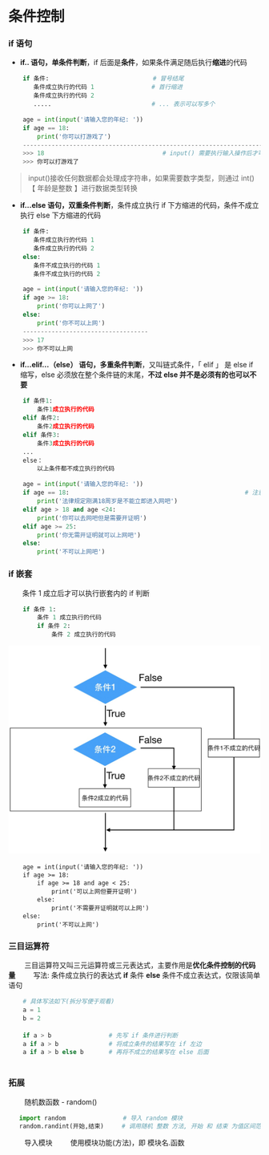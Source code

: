 # 条件控制
### if 语句
* **if.. 语句，单条件判断**，if 后面是**条件**，如果条件满足随后执行**缩进**的代码

```python
    if 条件:                             # 冒号结尾
       条件成立执行的代码 1                # 首行缩进
       条件成立执行的代码 2
       .....                            # ... 表示可以写多个
```


```python
    age = int(input('请输入您的年纪: ')) 
    if age == 18:
        print('你可以打游戏了')
    --------------------------------------------------------------------------------
    >>> 18                                 # input() 需要执行输入操作后才可以执行下一步操作
    >>> 你可以打游戏了                 

```
>input()接收任何数据都会处理成字符串，如果需要数字类型，则通过 int() 【 年龄是整数 】进行数据类型转换


* **if...else 语句，双重条件判断**，条件成立执行 if 下方缩进的代码，条件不成立执行 else 下方缩进的代码


```python
    if 条件:
       条件成立执行的代码 1
       条件成立执行的代码 2
    else:
       条件不成立执行的代码 1
       条件不成立执行的代码 2

```


```python
    age = int(input('请输入您的年纪: '))
    if age >= 18:
        print('你可以上网了')
    else:
        print('你不可以上网')
    -----------------------------------
    >>> 17
    >>> 你不可以上网

```



* **if...elif...（else） 语句，多重条件判断**，又叫链式条件，「 elif 」 是 else if 缩写，else 必须放在整个条件链的末尾，**不过 else 并不是必须有的也可以不要**


```python
    if 条件1:
        条件1成立执行的代码
    elif 条件2:
        条件2成立执行的代码
    elif 条件3:
        条件3成立执行的代码
    ...                                         
    else：                                      
        以上条件都不成立执行的代码
```


```python
    age = int(input('请输入您的年纪: '))
    if age == 18:                                                 # 注意 == 是 等于号
        print('法律规定刚满18周岁是不能立即进入网吧')
    elif age > 18 and age <24:
        print('你可以去网吧但是需要开证明')
    elif age >= 25:
        print('你无需开证明就可以上网吧')
    else:
        print('不可以上网吧')
```




### if 嵌套

&emsp;&emsp;条件 1 成立后才可以执行嵌套内的 if 判断

```python
    if 条件 1:
        条件 1 成立执行的代码
        if 条件 2:
            条件 2 成立执行的代码

```
![](/assets/QQ20200921-141014@2x.png)


```python3
    age = int(input('请输入您的年纪: '))
    if age >= 18:
        if age >= 18 and age < 25:
            print('可以上网但要开证明')
        else:
            print('不需要开证明就可以上网')
    else:
        print('不可以上网')

```



### 三目运算符
&emsp;&emsp; 三目运算符又叫三元运算符或三元表达式，主要作用是**优化条件控制的代码量**
&emsp;&emsp; 写法: 条件成立执行的表达式 **if** 条件 **else** 条件不成立表达式，仅限该简单语句

```python
    # 具体写法如下(拆分写便于观看)
    a = 1
    b = 2
   
    if a > b                # 先写 if 条件进行判断
    a if a > b              # 将成立条件的结果写在 if 左边
    a if a > b else b       # 再将不成立的结果写在 else 后面
   
```


### 拓展
&emsp;&emsp; 随机数函数 - random()

```python
   import random                # 导入 random 模块
   random.randint(开始,结束)     # 调用随机 整数 方法, 开始 和 结束 为值区间范围，包括开始和结束

```
&emsp;&emsp; 导入模块
&emsp;&emsp; 使用模块功能(方法)，即 模块名.函数













